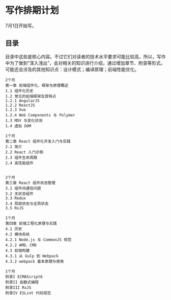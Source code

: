 # 写作排期计划

7月1日开始写。


## 目录

目录中这些是核心内容。不过它们对读者的技术水平要求可能比较高，所以，写作中为了做到“深入浅出”，会对相关的知识进行介绍，通过增加章节、附录等形式。可能还会涉及的其他知识点：设计模式；编译原理；前端性能优化。

```
2个月
第一章 前端组件化、框架与原理概述
1.1 组件化历史
1.2 常见的前端框架及其特点
1.2.1 AngularJS
1.2.2 ReactJS
1.2.3 Vue
1.2.4 Web Components 与 Polymer
1.3 MDV 与变化侦测
1.4 虚拟 DOM

1个月
第二章 React 组件化开发入门与实践
2.1 简介
2.2 React 入门示例
2.3 组件生命周期
2.4 高性能组件


2个月
第三章 React 组件状态管理
3.1 组件间通信问题
3.2 无状态组件
3.3 Redux
3.4 局部状态与全局状态
3.5 RxJS

1个月
第四章 前端工程化原理与实践
4.1 历史
4.2 模块系统
4.2.1 Node.js 与 CommonJS 规范
4.2.2 AMD、CMD
4.3 前端构建
4.3.1 从 Gulp 到 Webpack
4.3.2 webpack 基本原理与使用

1个月
附录I ECMAScript6
附录II 函数式编程
附录III RxJS
附录IV ESLint 代码规范
```




